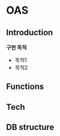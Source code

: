 # OAS

## Introduction
**구현 목적**<br>
* 목적1<br>
* 목적2<br>

## Functions


## Tech


## DB structure

